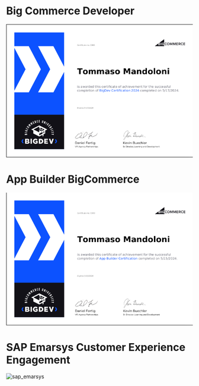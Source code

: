 # Big Commerce Developer
![big commerce developer](https://github.com/tommand-line/tech-certifications/blob/b169122b4fff2ee05bdd047fc7327d4002557056/bigdev.png)

# App Builder BigCommerce
![app builder big commerce](https://github.com/tommand-line/tech-certifications/blob/b169122b4fff2ee05bdd047fc7327d4002557056/appbuilder.png)

# SAP Emarsys Customer Experience Engagement
![sap_emarsys](https://github.com/tommand-line/tech-certifications/blob/b169122b4fff2ee05bdd047fc7327d4002557056/sapemarsys)
